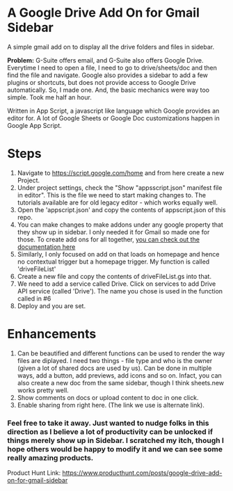 # A Google Drive Add On for Gmail Sidebar
A simple gmail add on to display all the drive folders and files in sidebar. 

**Problem:** G-Suite offers email, and G-Suite also offers Google Drive. Everytime I need to open a file, I need to go to drive/sheets/doc and then find the file and navigate. Google also provides a sidebar to add a few plugins or shortcuts, but does not provide access to Google Drive automatically. So, I made one. And, the basic mechanics were way too simple. Took me half an hour. 


Written in App Script, a javascript like language which Google provides an editor for. A lot of Google Sheets or Google Doc customizations happen in Google App Script. 

# Steps

1. Navigate to https://script.google.com/home and from here create a new Project. 
2. Under project settings, check the "Show "appsscript.json" manifest file in editor". This is the file we need to start making changes to. The tutorials available are for old legacy editor - which works equally well. 
3. Open the 'appscript.json' and copy the contents of appscript.json of this repo. 
4. You can make changes to make addons under any google property that they show up in sidebar. I only needed it for Gmail so made one for those. To create add ons for all together, [you can check out the documentation here](https://developers.google.com/workspace/add-ons/concepts/homepages) 
5. Similarly, I only focused on add on that loads on homepage and hence no contextual trigger but a homepage trigger. My function is called 'driveFileList'
6. Create a new file and copy the contents of driveFileList.gs into that.
7. We need to add a service called Drive. Click on services to add Drive API service (called 'Drive'). The name you chose is used in the function called in #6
8. Deploy and you are set. 

# Enhancements
1. Can be beautified and different functions can be used to render the way files are diplayed. I need two things - file type and who is the owner (given a lot of shared docs are used by us). Can be done in multiple ways, add a button, add previews, add icons and so on. Infact, you can also create a new doc from the same sidebar, though I think sheets.new works pretty well. 
2. Show comments on docs or upload content to doc in one click. 
3. Enable sharing from right here. (The link we use is alternate link). 

### Feel free to take it away. Just wanted to nudge folks in this direction as I believe a lot of productivity can be unlocked if things merely show up in Sidebar. I scratched my itch, though I hope others would be happy to modify it and we can see some really amazing products.

Product Hunt Link: https://www.producthunt.com/posts/google-drive-add-on-for-gmail-sidebar

